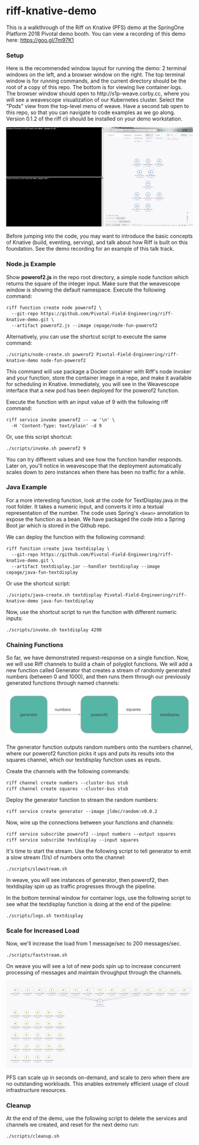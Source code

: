 # riff-knative-demo
This is a walkthrough of the Riff on Knative (PFS) demo at the SpringOne Platform 2018 Pivotal demo booth. You can view a recording of this demo here: https://goo.gl/7m97K1

<h3>Setup</h3>
Here is the recommended window layout for running the demo: 2 terminal windows on the left, and a browser window on the right. The top terminal window is for running commands, and the current directory should be the root of a copy of this repo. The bottom is for viewing live container logs. The browser window should open to http://s1p-weave.corby.cc, where you will see a weavescope visualization of our Kubernetes cluster. Select the "Pods" view from the top-level menu of weave. Have a second tab open to this repo, so that you can navigate to code examples as we go along. Version 0.1.2 of the riff cli should be installed on your demo workstation.

![Desktop Layout](https://raw.githubusercontent.com/Pivotal-Field-Engineering/riff-knative-demo/master/images/layout.png)

Before jumping into the code, you may want to introduce the basic concepts of Knative (build, eventing, serving), and talk about how Riff is built on this foundation. See the demo recording for an example of this talk track.

<h3>Node.js Example</h3>

Show <b>powerof2.js</b> in the repo root directory, a simple node function which returns the square of the integer input. Make sure that the weavescope window is showing the default namespace. Execute the following command:

    riff function create node powerof2 \
      --git-repo https://github.com/Pivotal-Field-Engineering/riff-knative-demo.git \
      --artifact powerof2.js --image cepage/node-fun-powerof2
    
Alternatively, you can use the shortcut script to execute the same command:

    ./scripts/node-create.sh powerof2 Pivotal-Field-Engineering/riff-knative-demo node-fun-powerof2
    
This command will use package a Docker container with Riff's node invoker and your function, store the container image in a repo, and make it available for scheduling in Knative. Immediately, you will see in the Weavescope interface that a new pod has been deployed for the powerof2 function.

Execute the function with an input value of 9 with the following riff command:

    riff service invoke powerof2 -- -w '\n' \
      -H 'Content-Type: text/plain' -d 9

Or, use this script shortcut:

    ./scripts/invoke.sh powerof2 9
    
You can try different values and see how the function handler responds. Later on, you'll notice in weavescope that the deployment automatically scales down to zero instances when there has been no traffic for a while.

<h3>Java Example</h3>

For a more interesting function, look at the code for TextDisplay.java in the root folder. It takes a numeric input, and converts it into a textual representation of the number. The code uses Spring's `<bean>` annotation to expose the function as a bean. We have packaged the code into a Spring Boot jar which is stored in the Github repo.

We can deploy the function with the following command:

    riff function create java textdisplay \
      --git-repo https://github.com/Pivotal-Field-Engineering/riff-knative-demo.git \
      --artifact textdisplay.jar --handler textdisplay --image cepage/java-fun-textdisplay

Or use the shortcut script:

    ./scripts/java-create.sh textdisplay Pivotal-Field-Engineering/riff-knative-demo java-fun-textdisplay

Now, use the shortcut script to run the function with different numeric inputs:

    ./scripts/invoke.sh textdisplay 4298
    
<h3>Chaining Functions</h3>

So far, we have demonstrated request-response on a single function. Now, we will use Riff channels to build a chain of polyglot functions. We will add a new function called Generator that creates a stream of randomly generated numbers (between 0 and 1000), and then runs them through our previously generated functions through named channels:

![Chaining](https://raw.githubusercontent.com/Pivotal-Field-Engineering/riff-knative-demo/master/images/channels.png)

The generator function outputs random numbers onto the numbers channel, where our powerof2 function picks it ups and puts its results into the squares channel, which our textdisplay function uses as inputs.

Create the channels with the following commands:

    riff channel create numbers --cluster-bus stub
    riff channel create squares --cluster-bus stub
    
Deploy the generator function to stream the random numbers:

    riff service create generator --image jldec/random:v0.0.2
    
Now, wire up the connections between your functions and channels:

    riff service subscribe powerof2 --input numbers --output squares
    riff service subscribe textdisplay --input squares
    
It's time to start the stream. Use the following script to tell generator to emit a slow stream (1/s) of numbers onto the channel:

    ./scripts/slowstream.sh
    
In weave, you will see instances of generator, then powerof2, then textdisplay spin up as traffic progresses through the pipeline.
    
In the bottom terminal window for container logs, use the following script to see what the textdisplay function is doing at the end of the pipeline:

    ./scripts/logs.sh textdisplay
    
<h3>Scale for Increased Load</h3>

Now, we'll increase the load from 1 message/sec to 200 messages/sec.

    ./scripts/faststream.sh
    
On weave you will see a lot of new pods spin up to increase concurrent processing of messages and maintain throughput through the channels. 

![Scaling](https://raw.githubusercontent.com/Pivotal-Field-Engineering/riff-knative-demo/master/images/scale.png)

PFS can scale up in seconds on-demand, and scale to zero when there are no outstanding workloads. This enables extremely efficient usage of cloud infrastructure resources.

<h3>Cleanup</h3>

At the end of the demo, use the following script to delete the services and channels we created, and reset for the next demo run:

    ./scripts/cleanup.sh
    
